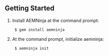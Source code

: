 ## Getting Started

1. Install AEMNinja at the command prompt:

        $ gem install aemninja

1. At the command prompt, initialize aemninja:

        $ aemninja init
